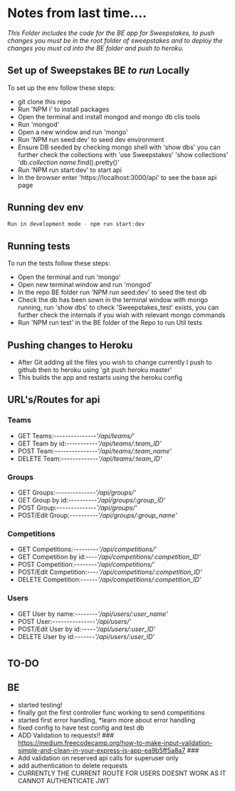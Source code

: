 # Notes from last time....

*This Folder includes the code for the BE app for Sweepstakes, to push changes you must be in the root folder of sweepstakes and to deploy the changes you must cd into the BE folder and push to heroku.*

## Set up of Sweepstakes BE *to run* Locally

To set up the env follow these steps:
- git clone this repo
- Run 'NPM i' to install packages
- Open the terminal and install mongod and mongo db clis tools
- Run 'mongod'
- Open a new window and run 'mongo'
- Run 'NPM run seed:dev' to seed dev environment
- Ensure DB seeded by checking mongo shell with 'show dbs' you can further check the collections with 
	'use Sweepstakes'
	'show collections'
	'db.*collection name*.find().pretty()'
- Run 'NPM run start:dev' to start api
- In the browser enter 'https://localhost:3000/api' to see the base api page

## Running dev env

```bash
Run in development mode - npm run start:dev
```

## Running tests

To run the tests follow these steps:
- Open the terminal and run 'mongo'
- Open new terminal window and run 'mongod'
- In the repo BE folder run 'NPM run seed:dev' to seed the test db
- Check the db has been sown in the terminal window with mongo running, run 'show dbs' to check 'Sweepstakes_test' exists, you can further check the internals if you wish with relevant mongo commands
- Run 'NPM run test' in the BE folder of the Repo to run Util tests

## Pushing changes to Heroku
- After Git adding all the files you wish to change currently I push to github then to heroku using 'git push heroku master'
- This builds the app and restarts using the heroku config


## URL's/Routes for api
### Teams
- GET Teams:---------------*'/api/teams/'*
- GET Team by id:-----------*'/api/teams/:team_ID'*
- POST Team:---------------*'/api/teams/:team_name'*
- DELETE Team:-------------*'/api/teams/:team_ID'*

### Groups
- GET Groups:--------------*'/api/groups/'*
- GET Group by id:----------*'/api/groups/:group_ID'*
- POST Group:--------------*'/api/groups/'*
- POST/Edit Group:----------*'/api/groups/:group_name'*

### Competitions
- GET Competitions:---------*'/api/competitions/'*
- GET Competition by id:----*'/api/competitions/:competition_ID'*
- POST Competition:--------*'/api/competitions/'*
- POST/Edit Competition:----*'/api/competitions/:competition_ID'*
- DELETE Competition:------*'/api/competitions/:competition_ID'*


### Users
- GET User by name:--------*'/api/users/:user_name'*
- POST User:---------------*'/api/users/'*
- POST/Edit User by id:-----*'/api/users/:user_ID'*
- DELETE User by id:-------*'/api/users/:user_ID'*

#

## TO-DO

## BE

- started testing!
- finally got the first controller func working to send competitions
- started first error handling, *learn more about error handling
- fixed config to have test config and test db
- ADD Validation to requests!! ### https://medium.freecodecamp.org/how-to-make-input-validation-simple-and-clean-in-your-express-js-app-ea9b5ff5a8a7 ###
- Add validation on reserved api calls for superuser only 
- add authentication to delete requests
- CURRENTLY THE CURRENT ROUTE FOR USERS DOESNT WORK AS IT CANNOT AUTHENTICATE JWT

#